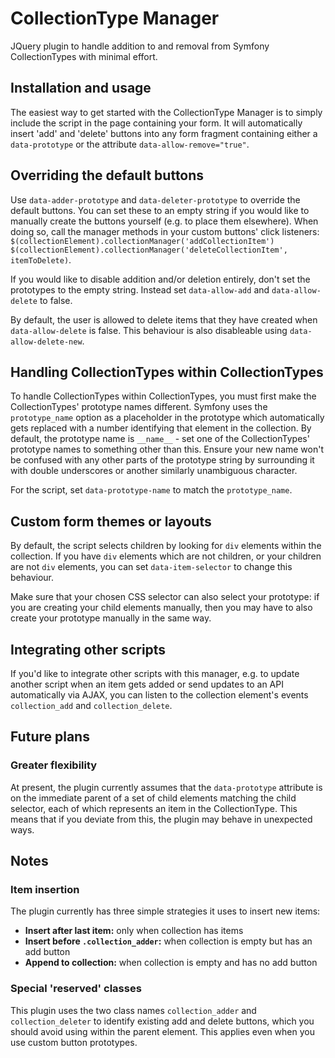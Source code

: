 # CollectionType Manager
JQuery plugin to handle addition to and removal from Symfony CollectionTypes with minimal effort.

## Installation and usage

The easiest way to get started with the CollectionType Manager is to simply include the script in the page containing your form. It will automatically insert 'add' and 'delete' buttons into any form fragment containing either a `data-prototype` or the attribute `data-allow-remove="true"`.

## Overriding the default buttons

Use `data-adder-prototype` and `data-deleter-prototype` to override the default buttons. You can set these to an empty string if you would like to manually create the buttons yourself (e.g. to place them elsewhere). When doing so, call the manager methods in your custom buttons' click listeners:  
  `$(collectionElement).collectionManager('addCollectionItem')`
  `$(collectionElement).collectionManager('deleteCollectionItem', itemToDelete)`.

If you would like to disable addition and/or deletion entirely, don't set the prototypes to the empty string. Instead set `data-allow-add` and `data-allow-delete` to false.

By default, the user is allowed to delete items that they have created when `data-allow-delete` is false. This behaviour is also disableable using `data-allow-delete-new`.

## Handling CollectionTypes within CollectionTypes

To handle CollectionTypes within CollectionTypes, you must first make the CollectionTypes' prototype names different. Symfony uses the `prototype_name` option as a placeholder in the prototype which automatically gets replaced with a number identifying that element in the collection. By default, the prototype name is `__name__` - set one of the CollectionTypes' prototype names to something other than this. Ensure your new name won't be confused with any other parts of the prototype string by surrounding it with double underscores or another similarly unambiguous character.

For the script, set `data-prototype-name` to match the `prototype_name`.

## Custom form themes or layouts

By default, the script selects children by looking for `div` elements within the collection. If you have `div` elements which are not children, or your children are not `div` elements, you can set `data-item-selector` to change this behaviour. 

Make sure that your chosen CSS selector can also select your prototype: if you are creating your child elements manually, then you may have to also create your prototype manually in the same way.

## Integrating other scripts

If you'd like to integrate other scripts with this manager, e.g. to update another script when an item gets added or send updates to an API automatically via AJAX, you can listen to the collection element's events `collection_add` and `collection_delete`.

## Future plans

### Greater flexibility

At present, the plugin currently assumes that the `data-prototype` attribute is on the immediate parent of a set of child elements matching the child selector, each of which represents an item in the CollectionType. This means that if you deviate from this, the plugin may behave in unexpected ways.

## Notes

### Item insertion

The plugin currently has three simple strategies it uses to insert new items:
 - **Insert after last item:** only when collection has items
 - **Insert before `.collection_adder`:** when collection is empty but has an add button
 - **Append to collection:** when collection is empty and has no add button

### Special 'reserved' classes

This plugin uses the two class names `collection_adder` and `collection_deleter` to identify existing add and delete buttons, which you should avoid using within the parent element. This applies even when you use custom button prototypes.
